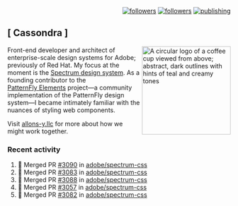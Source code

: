<p align="right"><a rel="me" href="https://front-end.social/@castastrophe">
    <img alt="followers" title="Follow me on Mastodon" src="https://img.shields.io/mastodon/follow/109297102751309835?domain=https%3A%2F%2Ffront-end.social&label=Follow&logo=mastodon&logoColor=white&style=for-the-badge&labelColor=008080&color=006969"/></a>
  <a href="https://codepen.io/castastrophe/">
    <img alt="followers" title="Follow me on CodePen" src="https://img.shields.io/badge/23-1?color=640464&labelColor=7c007c&style=for-the-badge&logo=codepen&label=Follow"/></a>
<a href="https://castastrophe.medium.com/">
    <img alt="publishing" title="View articles on Medium" src="https://img.shields.io/badge/107-1?color=666&labelColor=444&label=subscribe&logo=medium&logoColor=white&style=for-the-badge"/></a>
</p>

## [&nbsp;Cassondra&nbsp;]

<img align="right" src="https://github-production-user-asset-6210df.s3.amazonaws.com/1840295/253016758-ba468774-1cd3-42c2-8f43-947b5eeb5edf.png" height="200" alt="A circular logo of a coffee cup viewed from above; abstract, dark outlines with hints of teal and creamy tones">

Front-end developer and architect of enterprise-scale design systems for Adobe; previously of Red Hat. My focus at the moment is the [Spectrum design system](https://github.com/adobe/spectrum-css). As a founding contributor to the [PatternFly&nbsp;Elements](https://github.com/patternfly/patternfly-elements) project&mdash;a community implementation of the PatternFly design system&mdash;I became intimately familiar with the nuances of styling web components.

Visit [allons-y.llc](http://allons-y.llc/) for more about how we might work together.

### Recent activity

<!--START_SECTION:activity-->
1. 🎉 Merged PR [#3090](https://github.com/adobe/spectrum-css/pull/3090) in [adobe/spectrum-css](https://github.com/adobe/spectrum-css)
2. 🎉 Merged PR [#3083](https://github.com/adobe/spectrum-css/pull/3083) in [adobe/spectrum-css](https://github.com/adobe/spectrum-css)
3. 🎉 Merged PR [#3088](https://github.com/adobe/spectrum-css/pull/3088) in [adobe/spectrum-css](https://github.com/adobe/spectrum-css)
4. 🎉 Merged PR [#3057](https://github.com/adobe/spectrum-css/pull/3057) in [adobe/spectrum-css](https://github.com/adobe/spectrum-css)
5. 🎉 Merged PR [#3082](https://github.com/adobe/spectrum-css/pull/3082) in [adobe/spectrum-css](https://github.com/adobe/spectrum-css)
<!--END_SECTION:activity-->
